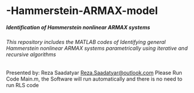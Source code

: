 # -Hammerstein-ARMAX-model
##### Identification of Hammerstein nonlinear ARMAX systems
###### This repository includes the MATLAB codes of Identifying general Hammerstein nonlinear ARMAX systems parametrically using iterative and recursive algorithms 
Presented by: Reza Saadatyar 
Reza.Saadatyar@outlook.com 
Please Run Code Main.m, the Software will run automatically and there is no need to run RLS code
